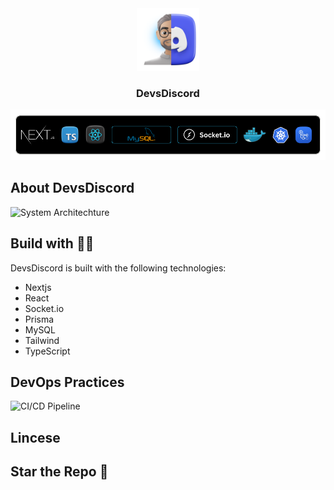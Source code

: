<div style="text-align: center;">
    <img src="public/DevsDiscordlogo.png" alt="Golang Logo" width="100" />
</div>

<h3 align="center">DevsDiscord</h3>

![DevsDiscord poster](public/DevOps-DevDiscord.png)

## About DevsDiscord

![System Architechture]()

## Build with 💪🏼

DevsDiscord is built with the following technologies:

- Nextjs
- React
- Socket.io
- Prisma
- MySQL
- Tailwind
- TypeScript

## DevOps Practices

![CI/CD Pipeline]()

## Lincese

## Star the Repo 🤩
